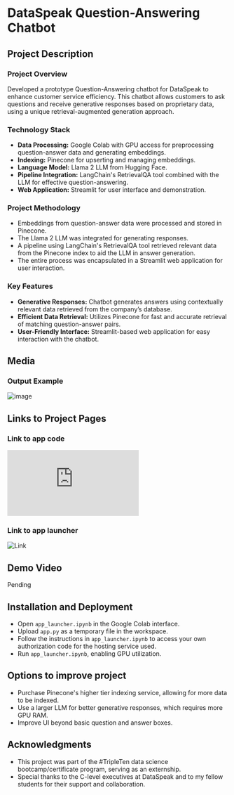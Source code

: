 # DataSpeak Question-Answering Chatbot

## Project Description

### Project Overview
Developed a prototype Question-Answering chatbot for DataSpeak to enhance customer service efficiency. This chatbot allows customers to ask questions and receive generative responses based on proprietary data, using a unique retrieval-augmented generation approach.

### Technology Stack
- **Data Processing:** Google Colab with GPU access for preprocessing question-answer data and generating embeddings.
- **Indexing:** Pinecone for upserting and managing embeddings.
- **Language Model:** Llama 2 LLM from Hugging Face.
- **Pipeline Integration:** LangChain's RetrievalQA tool combined with the LLM for effective question-answering.
- **Web Application:** Streamlit for user interface and demonstration.

### Project Methodology
- Embeddings from question-answer data were processed and stored in Pinecone.
- The Llama 2 LLM was integrated for generating responses.
- A pipeline using LangChain's RetrievalQA tool retrieved relevant data from the Pinecone index to aid the LLM in answer generation.
- The entire process was encapsulated in a Streamlit web application for user interaction.

### Key Features
- **Generative Responses:** Chatbot generates answers using contextually relevant data retrieved from the company’s database.
- **Efficient Data Retrieval:** Utilizes Pinecone for fast and accurate retrieval of matching question-answer pairs.
- **User-Friendly Interface:** Streamlit-based web application for easy interaction with the chatbot.

## Media

### Output Example
![image](https://github.com/jnorfolk/DataSpeak-QA/assets/117448822/23cdef94-6679-4ba8-aa31-274bc9693c43)

## Links to Project Pages

### Link to app code
![Link](https://github.com/jnorfolk/Data-Projects-TripleTen/blob/main/DataSpeak%20QA/app.py)

### Link to app launcher
![Link](https://github.com/jnorfolk/Data-Projects-TripleTen/blob/main/DataSpeak%20QA/app_launcher.ipynb)

## Demo Video
Pending

## Installation and Deployment
- Open `app_launcher.ipynb` in the Google Colab interface.
- Upload `app.py` as a temporary file in the workspace.
- Follow the instructions in `app_launcher.ipynb` to access your own authorization code for the hosting service used.
- Run `app_launcher.ipynb`, enabling GPU utilization. 

## Options to improve project
- Purchase Pinecone's higher tier indexing service, allowing for more data to be indexed.
- Use a larger LLM for better generative responses, which requires more GPU RAM.
- Improve UI beyond basic question and answer boxes.

## Acknowledgments
- This project was part of the #TripleTen data science bootcamp/certificate program, serving as an externship.
- Special thanks to the C-level executives at DataSpeak and to my fellow students for their support and collaboration.
